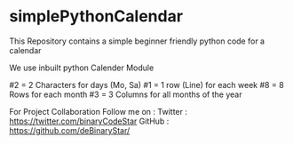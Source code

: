 # simplePythonCalendar
This Repository contains a simple beginner friendly python code for a calendar

We use inbuilt python Calender Module 

#2 = 2 Characters for days (Mo, Sa)
#1 = 1 row (Line) for each week
#8 = 8 Rows  for each month
#3 = 3 Columns   for   all months of the  year 

For Project Collaboration Follow me on :
Twitter : https://twitter.com/binaryCodeStar
GitHub : https://github.com/deBinaryStar/

